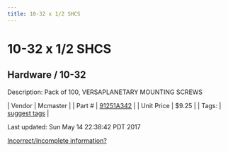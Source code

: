 ```yaml
---
title: 10-32 x 1/2 SHCS
---
```


# 10-32 x 1/2 SHCS
## Hardware / 10-32
Description: 	Pack of 100, VERSAPLANETARY MOUNTING SCREWS 

| Vendor | Mcmaster | 
| Part # | [91251A342](https://www.mcmaster.com/#91251A342) | 
| Unit Price | $9.25 | 
| Tags: | [suggest tags](https://docs.google.com/forms/d/e/1FAIpQLSeWyY8v3RgOty-MyWmh9U0iivNYN_molChYyS-0U-o-kOAv_g/viewform) | 

Last updated: Sun May 14 22:38:42 PDT 2017

 [Incorrect/Incomplete information?](https://docs.google.com/forms/d/e/1FAIpQLSeWyY8v3RgOty-MyWmh9U0iivNYN_molChYyS-0U-o-kOAv_g/viewform)